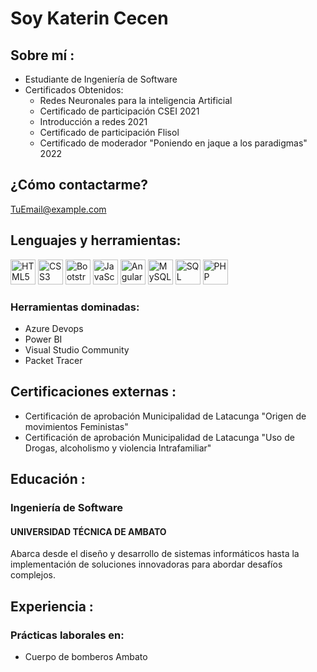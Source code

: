# Soy Katerin Cecen

## Sobre mí :
- Estudiante de Ingeniería de Software
- Certificados Obtenidos:
  - Redes Neuronales para la inteligencia Artificial
  - Certificado de participación CSEI 2021
  - Introducción a redes 2021
  - Certificado de participación Flisol
  - Certificado de moderador "Poniendo en jaque a los paradigmas" 2022

## ¿Cómo contactarme?
[TuEmail@example.com](mailto:TuEmail@example.com)

## Lenguajes y herramientas:
<img src="https://cdn.jsdelivr.net/gh/devicons/devicon/icons/html5/html5-original.svg" alt="HTML5" width="40" height="40"/>
<img src="https://cdn.jsdelivr.net/gh/devicons/devicon/icons/css3/css3-original.svg" alt="CSS3" width="40" height="40"/>
<img src="https://cdn.jsdelivr.net/gh/devicons/devicon/icons/bootstrap/bootstrap-plain.svg" alt="Bootstrap" width="40" height="40"/>
<img src="https://cdn.jsdelivr.net/gh/devicons/devicon/icons/javascript/javascript-original.svg" alt="JavaScript" width="40" height="40"/>
<img src="https://cdn.jsdelivr.net/gh/devicons/devicon/icons/angularjs/angularjs-original.svg" alt="Angular" width="40" height="40"/>
<img src="https://cdn.jsdelivr.net/gh/devicons/devicon/icons/mysql/mysql-original.svg" alt="MySQL" width="40" height="40"/>
<img src="https://cdn.jsdelivr.net/gh/devicons/devicon/icons/microsoftsqlserver/microsoftsqlserver-plain.svg" alt="SQL Server" width="40" height="40"/>
<img src="https://cdn.jsdelivr.net/gh/devicons/devicon/icons/php/php-original.svg" alt="PHP" width="40" height="40"/>

### Herramientas dominadas:
- Azure Devops
- Power BI
- Visual Studio Community
- Packet Tracer

## Certificaciones externas :
- Certificación de aprobación Municipalidad de Latacunga "Origen de movimientos Feministas"
- Certificación de aprobación Municipalidad de Latacunga "Uso de Drogas, alcoholismo y violencia Intrafamiliar"

## Educación :
### Ingeniería de Software
#### UNIVERSIDAD TÉCNICA DE AMBATO
Abarca desde el diseño y desarrollo de sistemas informáticos hasta la implementación de soluciones innovadoras para abordar desafíos complejos.

## Experiencia :
### Prácticas laborales en:
- Cuerpo de bomberos Ambato
